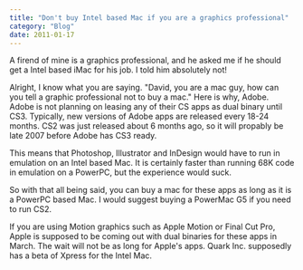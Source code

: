 ```yaml
---
title: "Don't buy Intel based Mac if you are a graphics professional"
category: "Blog"
date: 2011-01-17
---
```



A firend of mine is a graphics professional, and he asked me if he should get a Intel based iMac for his job. I told him absolutely not!

Alright, I know what you are saying. "David, you are a mac guy, how can you tell a graphic professional not to buy a mac." Here is why, Adobe. Adobe is not planning on leasing any of their CS apps as dual binary until CS3\. Typically, new versions of Adobe apps are released every 18-24 months. CS2 was just released about 6 months ago, so it will propably be late 2007 before Adobe has CS3 ready.

This means that Photoshop, Illustrator and InDesign would have to run in emulation on an Intel based Mac. It is certainly faster than running 68K code in emulation on a PowerPC, but the experience would suck.

So with that all being said, you can buy a mac for these apps as long as it is a PowerPC based Mac. I would suggest buying a PowerMac G5 if you need to run CS2.

If you are using Motion graphics such as Apple Motion or Final Cut Pro, Apple is supposed to be coming out with dual binaries for these apps in March. The wait will not be as long for Apple's apps. Quark Inc. supposedly has a beta of Xpress for the Intel Mac.